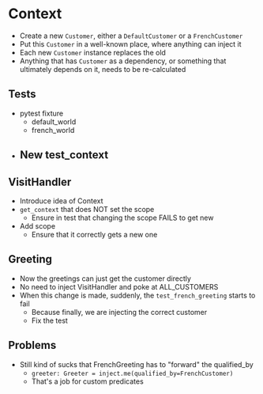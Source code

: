 # Context

- Create a new `Customer`, either a `DefaultCustomer` or a `FrenchCustomer`
- Put this `Customer` in a well-known place, where anything can inject it
- Each new `Customer` instance replaces the old
- Anything that has `Customer` as a dependency, or something that ultimately depends on it, needs to be re-calculated

## Tests

- pytest fixture
  - default_world
  - french_world
- ## New test_context

## VisitHandler

- Introduce idea of Context
- `get_context` that does NOT set the scope
  - Ensure in test that changing the scope FAILS to get new
- Add scope
  - Ensure that it correctly gets a new one

## Greeting

- Now the greetings can just get the customer directly
- No need to inject VisitHandler and poke at ALL_CUSTOMERS
- When this change is made, suddenly, the `test_french_greeting` starts to fail
  - Because finally, we are injecting the correct customer
  - Fix the test

## Problems

- Still kind of sucks that FrenchGreeting has to "forward" the qualified_by
  - `greeter: Greeter = inject.me(qualified_by=FrenchCustomer)`
  - That's a job for custom predicates
